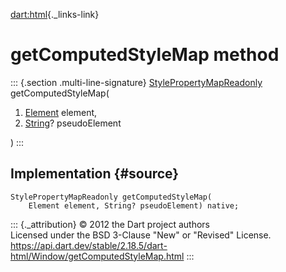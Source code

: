 [dart:html](../../dart-html/dart-html-library){._links-link}

getComputedStyleMap method
==========================

::: {.section .multi-line-signature}
[StylePropertyMapReadonly](../stylepropertymapreadonly-class)
getComputedStyleMap(

1.  [Element](../element-class) element,
2.  [String](../../dart-core/string-class)? pseudoElement

)
:::

Implementation {#source}
--------------

``` {.language-dart data-language="dart"}
StylePropertyMapReadonly getComputedStyleMap(
    Element element, String? pseudoElement) native;
```

::: {._attribution}
© 2012 the Dart project authors\
Licensed under the BSD 3-Clause \"New\" or \"Revised\" License.\
<https://api.dart.dev/stable/2.18.5/dart-html/Window/getComputedStyleMap.html>
:::
